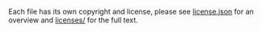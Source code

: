 Each file has its own copyright and license, please see [license.json](lib/license.json) for an overview and
[licenses/](licenses) for the full text.